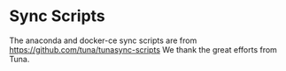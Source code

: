 # Sync Scripts
The anaconda and docker-ce sync scripts are from https://github.com/tuna/tunasync-scripts
We thank the great efforts from Tuna.
